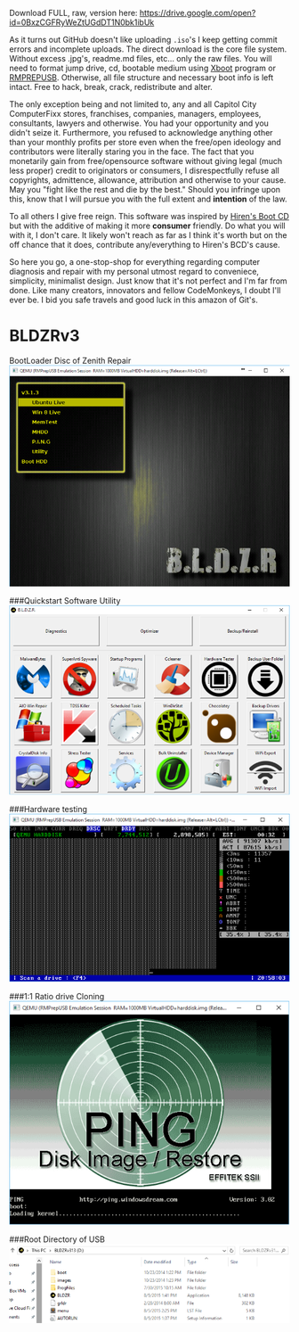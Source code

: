 Download FULL, raw, version here: https://drive.google.com/open?id=0BxzCGFRyWeZtUGdDT1N0bk1ibUk

As it turns out GitHub doesn't like uploading `.iso`'s I keep getting commit errors and incomplete uploads. The direct download is the core file system. Without excess .jpg's, readme.md files, etc... only the raw files. You will need to format jump drive, cd, bootable medium using <a href="http://www.pendrivelinux.com/xboot-multiboot-iso-usb-creator/">Xboot</a> program or <a href="http://www.rmprepusb.com/documents/release-2-0">RMPREPUSB</a>. Otherwise, all file structure and necessary boot info is left intact. Free to hack, break, crack, redistribute and alter.

The only exception being and not limited to, any and all Capitol City ComputerFixx stores, franchises, companies, managers, employees, consultants, lawyers and otherwise. You had your opportunity and you didn't seize it. Furthermore, you refused to acknowledge anything other than your monthly profits per store even when the free/open ideology and contributors were literally staring you in the face. The fact that you monetarily gain from free/opensource software without giving legal (much less proper) credit to originators or consumers, I disrespectfully refuse all copyrights, admittence, allowance, attribution and otherwise to your cause. May you "fight like the rest and die by the best." Should you infringe upon this, know that I will pursue you with the full extent and <b>intention</b> of the law.

To all others I give free reign. This software was inspired by <a href="http://www.hirensbootcd.org/">Hiren's Boot CD</a> but with the additive of making it more <b>consumer</b> friendly. Do what you will with it, I don't care. It likely won't reach as far as I think it's worth but on the off chance that it does, contribute any/everything to Hiren's BCD's cause.

So here you go, a one-stop-shop for everything regarding computer diagnosis and repair with my personal utmost regard to conveniece, simplicity, minimalist design. Just know that it's not perfect and I'm far from done. Like many creators, innovators and fellow CodeMonkeys, I doubt I'll ever be. I bid you safe travels and good luck in this amazon of Git's.

# BLDZRv3
BootLoader Disc of Zenith Repair
<img src="https://raw.githubusercontent.com/BiTinerary/BLDZRvZ/master/GitHub%20Images/BLDZR.png" />

###Quickstart Software Utility
<img src="https://raw.githubusercontent.com/BiTinerary/BLDZRvZ/master/GitHub%20Images/BldzrProg.png" />

###Hardware testing
<img src="https://raw.githubusercontent.com/BiTinerary/BLDZRvZ/master/GitHub%20Images/mhddbldzr.png" />

###1:1 Ratio drive Cloning
<img src="https://raw.githubusercontent.com/BiTinerary/BLDZRvZ/master/GitHub%20Images/pingbldzr.png" />

###Root Directory of USB
<img src="https://raw.githubusercontent.com/BiTinerary/BLDZRvZ/master/GitHub%20Images/root%20directory.PNG" />
